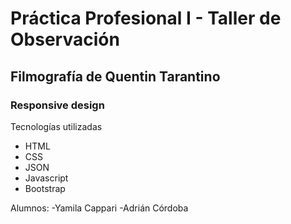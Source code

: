 # Práctica Profesional I - Taller de Observación
## Filmografía de Quentin Tarantino
### Responsive design
Tecnologías utilizadas
- HTML
- CSS
- JSON
- Javascript
- Bootstrap

Alumnos:
-Yamila Cappari
-Adrián Córdoba
